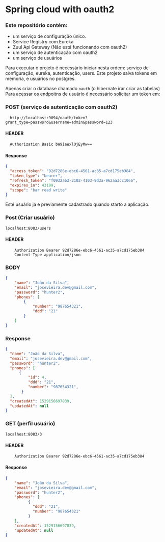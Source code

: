 # Spring cloud with oauth2


### Este repositório contém:

* um serviço de configuração único.
* Service Registry com Eureka
* Zuul Api Gateway (Não está funcionando com oauth2)
* um serviço de autenticação com oauth2
* um serviço de usuários


Para executar o projeto é necessário iniciar nesta ordem: serviço de configuração, eureka, autenticação, users.
Este projeto salva tokens em memoria, e usuários no postgres.

Apenas criar o database chamado `oauth` (o hibernate irar criar as tabelas)
Para acessar os endpoitns de usuário é necessário solicitar um token em:


### POST (serviço de autenticação com oauth2)
      http://localhost:9094/oauth/token?grant_type=password&username=admin&password=123
  
 #### HEADER
      Authorization Basic bW9iaWxlOjEyMw==
    
   
 #### Response
```json
{
  "access_token": "92d7286e-ebc6-4561-ac35-a7cd175eb384",
  "token_type": "bearer",
  "refresh_token": "f0932ab3-2102-4103-9d3a-962aa3cc1066",
  "expires_in": 43199,
  "scope": "bar read write"
}
```

Esté usuário já é previamente cadastrado quando starto a aplicação.


### Post (Criar usuário)
    localhost:8083/users
    
  #### HEADER
        Authorization Bearer 92d7286e-ebc6-4561-ac35-a7cd175eb384
        Content-Type application/json
        
  ### BODY
  ```json
 {
      "name": "João da Silva",
      "email": "josevieira.dev@gmail.com",
      "password": "hunter2",
      "phones": [
          {
              "number": "987654321",
              "ddd": "21"
          }
      ]
  }
  ```
  ### Response
  
  ```json
{
    "name": "João da Silva",
    "email": "josevieira.dev@gmail.com",
    "password": "hunter2",
    "phones": [
        {
            "id": 4,
            "ddd": "21",
            "number": "987654321",
         }
    ],
    "createdAt": 1529156697839,
    "updatedAt": null
}
  ```
  ### GET (perfil usuário)
    localhost:8083/3
    
  #### HEADER
        Authorization Bearer 92d7286e-ebc6-4561-ac35-a7cd175eb384
    
  #### Response
```json
{
    "name": "João da Silva",
    "email": "josevieira.dev@gmail.com",
    "password": "hunter2",
    "phones": [
          {
            "ddd": "21",
            "number": "987654321"
          }
    ],
    "createdAt": 1529156697839,
    "updatedAt": null
}
```
      




